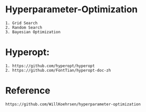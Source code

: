 # Hyperparameter-Optimization  
    1. Grid Search  
    2. Random Search  
    3. Bayesian Optimization  

# Hyperopt:  
    1. https://github.com/hyperopt/hyperopt   
    2. https://github.com/FontTian/hyperopt-doc-zh  
 
# Reference  
    https://github.com/WillKoehrsen/hyperparameter-optimization
